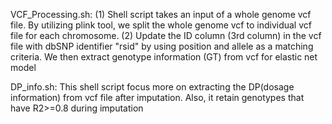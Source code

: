 VCF_Processing.sh: (1) Shell script takes an input of a whole genome vcf file. By utilizing plink tool, we split the whole genome vcf to individual vcf file for each chromosome.
(2) Update the ID column (3rd column) in the vcf file with dbSNP identifier "rsid" by using position and allele as a matching criteria. We then extract genotype information (GT) from vcf for elastic net model

DP_info.sh: This shell script focus more on extracting the DP(dosage information) from vcf file after imputation. Also, it retain genotypes that have R2>=0.8 during imputation
